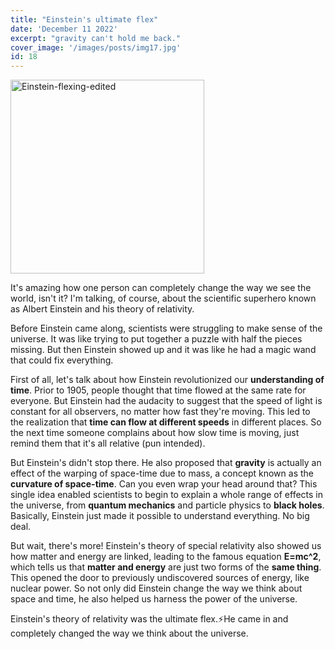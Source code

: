 ```yaml
---
title: "Einstein's ultimate flex"
date: 'December 11 2022'
excerpt: "gravity can't hold me back."
cover_image: '/images/posts/img17.jpg'
id: 18
---
```


<img src='/images/posts/img17.jpg' width='310' alt='Einstein-flexing-edited' />

It's amazing how one person can completely change the way we see the world, isn't it? I'm talking, of course, about the scientific superhero known as Albert Einstein and his theory of relativity.

Before Einstein came along, scientists were struggling to make sense of the universe. It was like trying to put together a puzzle with half the pieces missing. But then Einstein showed up and it was like he had a magic wand that could fix everything.

First of all, let's talk about how Einstein revolutionized our **understanding of time**. Prior to 1905, people thought that time flowed at the same rate for everyone. But Einstein had the audacity to suggest that the speed of light is constant for all observers, no matter how fast they're moving. This led to the realization that **time can flow at different speeds** in different places. So the next time someone complains about how slow time is moving, just remind them that it's all relative (pun intended).

But Einstein's didn't stop there. He also proposed that **gravity** is actually an effect of the warping of space-time due to mass, a concept known as the **curvature of space-time**. Can you even wrap your head around that? This single idea enabled scientists to begin to explain a whole range of effects in the universe, from **quantum mechanics** and particle physics to **black holes**. Basically, Einstein just made it possible to understand everything. No big deal.

But wait, there's more! Einstein's theory of special relativity also showed us how matter and energy are linked, leading to the famous equation **E=mc^2**, which tells us that **matter and energy** are just two forms of the **same thing**. This opened the door to previously undiscovered sources of energy, like nuclear power. So not only did Einstein change the way we think about space and time, he also helped us harness the power of the universe.

Einstein's theory of relativity was the ultimate flex.⚡He came in and completely changed the way we think about the universe.
